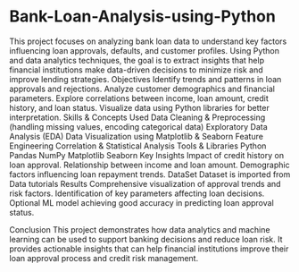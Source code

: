 # Bank-Loan-Analysis-using-Python
This project focuses on analyzing bank loan data to understand key factors influencing loan approvals, defaults, and customer profiles. Using Python and data analytics techniques, the goal is to extract insights that help financial institutions make data-driven decisions to minimize risk and improve lending strategies.
Objectives
   Identify trends and patterns in loan approvals and rejections.
   Analyze customer demographics and financial parameters.
   Explore correlations between income, loan amount, credit history, and loan status.
   Visualize data using Python libraries for better interpretation.
Skills & Concepts Used
   Data Cleaning & Preprocessing (handling missing values, encoding categorical data)
   Exploratory Data Analysis (EDA)
   Data Visualization using Matplotlib & Seaborn
   Feature Engineering
   Correlation & Statistical Analysis
Tools & Libraries
   Python
   Pandas
   NumPy
   Matplotlib
   Seaborn
Key Insights
   Impact of credit history on loan approval.
   Relationship between income and loan amount.
   Demographic factors influencing loan repayment trends.
DataSet
   Dataset is imported from Data tutorials
Results
   Comprehensive visualization of approval trends and risk factors.
   Identification of key parameters affecting loan decisions.
   Optional ML model achieving good accuracy in predicting loan approval status.
   
Conclusion
    This project demonstrates how data analytics and machine learning can be used to support banking decisions and reduce loan risk. It provides actionable insights that can help financial institutions improve their loan approval process and credit risk management.
